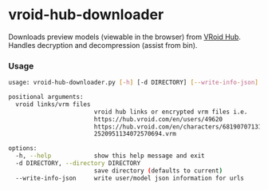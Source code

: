 # vroid-hub-downloader
Downloads preview models (viewable in the browser) from [VRoid Hub](https://hub.vroid.com/). Handles decryption and decompression (assist from bin).

### Usage
```sh
usage: vroid-hub-downloader.py [-h] [-d DIRECTORY] [--write-info-json] [vroid links/vrm files ...]

positional arguments:
  vroid links/vrm files
                        vroid hub links or encrypted vrm files i.e.
                        https://hub.vroid.com/en/users/49620
                        https://hub.vroid.com/en/characters/6819070713126783571/models/9038381612772945358
                        2520951134072570694.vrm

options:
  -h, --help            show this help message and exit
  -d DIRECTORY, --directory DIRECTORY
                        save directory (defaults to current)
  --write-info-json     write user/model json information for urls
```
